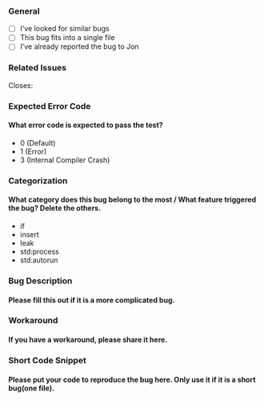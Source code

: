 ### General

- [ ] I've looked for similar bugs
- [ ] This bug fits into a single file
- [ ] I've already reported the bug to Jon

### Related Issues
Closes: 

### Expected Error Code
#### What error code is expected to pass the test?
- 0 (Default)
- 1 (Error)
- 3 (Internal Compiler Crash)

### Categorization
#### What category does this bug belong to the most / What feature triggered the bug? Delete the others.
- if
- insert
- leak
- std:process
- std:autorun

### Bug Description
#### Please fill this out if it is a more complicated bug.



### Workaround
#### If you have a workaround, please share it here.



### Short Code Snippet
#### Please put your code to reproduce the bug here. Only use it if it is a short bug(one file).

```c

```
